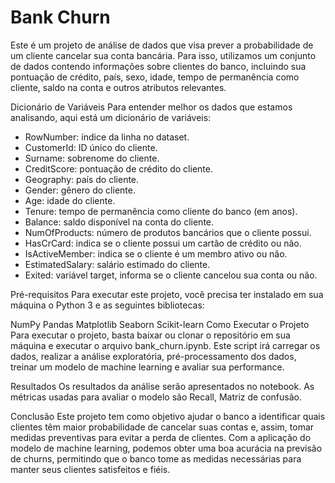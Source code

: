 # **Bank Churn**
Este é um projeto de análise de dados que visa prever a probabilidade de um cliente cancelar sua conta bancária. Para isso, utilizamos um conjunto de dados contendo informações sobre clientes do banco, incluindo sua pontuação de crédito, país, sexo, idade, tempo de permanência como cliente, saldo na conta e outros atributos relevantes.

Dicionário de Variáveis
Para entender melhor os dados que estamos analisando, aqui está um dicionário de variáveis:

- RowNumber: índice da linha no dataset.
- CustomerId: ID único do cliente.
- Surname: sobrenome do cliente.
- CreditScore: pontuação de crédito do cliente.
- Geography: país do cliente.
- Gender: gênero do cliente.
- Age: idade do cliente.
- Tenure: tempo de permanência como cliente do banco (em anos).
- Balance: saldo disponível na conta do cliente.
- NumOfProducts: número de produtos bancários que o cliente possui.
- HasCrCard: indica se o cliente possui um cartão de crédito ou não.
- IsActiveMember: indica se o cliente é um membro ativo ou não.
- EstimatedSalary: salário estimado do cliente.
- Exited: variável target, informa se o cliente cancelou sua conta ou não.

Pré-requisitos
Para executar este projeto, você precisa ter instalado em sua máquina o Python 3 e as seguintes bibliotecas:

NumPy
Pandas
Matplotlib
Seaborn
Scikit-learn
Como Executar o Projeto
Para executar o projeto, basta baixar ou clonar o repositório em sua máquina e executar o arquivo bank_churn.ipynb. Este script irá carregar os dados, realizar a análise exploratória, pré-processamento dos dados, treinar um modelo de machine learning e avaliar sua performance.

Resultados
Os resultados da análise serão apresentados no notebook. As métricas usadas para avaliar o modelo são Recall, Matriz de confusão.

Conclusão
Este projeto tem como objetivo ajudar o banco a identificar quais clientes têm maior probabilidade de cancelar suas contas e, assim, tomar medidas preventivas para evitar a perda de clientes. Com a aplicação do modelo de machine learning, podemos obter uma boa acurácia na previsão de churns, permitindo que o banco tome as medidas necessárias para manter seus clientes satisfeitos e fiéis.